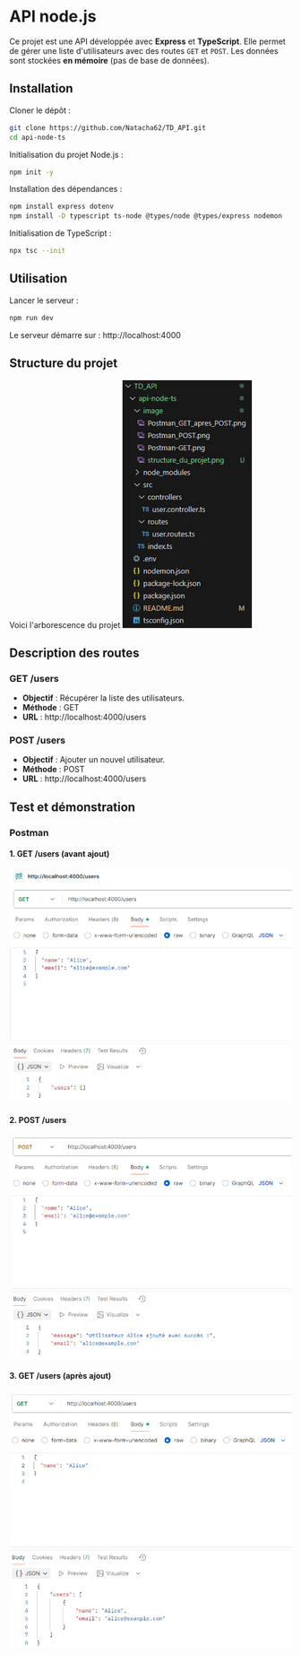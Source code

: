 # API node.js

Ce projet est une API développée avec **Express** et **TypeScript**. 
Elle permet de gérer une liste d'utilisateurs avec des routes `GET` et `POST`. 
Les données sont stockées **en mémoire** (pas de base de données).

## Installation

Cloner le dépôt :

```bash
git clone https://github.com/Natacha62/TD_API.git
cd api-node-ts
```

Initialisation du projet Node.js :

```bash
npm init -y
```

Installation des dépendances :

```bash
npm install express dotenv
npm install -D typescript ts-node @types/node @types/express nodemon
```

Initialisation de TypeScript :

```bash
npx tsc --init
```
## Utilisation

Lancer le serveur :

```bash
npm run dev
```

Le serveur démarre sur : http://localhost:4000

## Structure du projet

Voici l'arborescence du projet
![Structure du projet](./image/structure_du_projet.png)

## Description des routes

### GET /users

- **Objectif** : Récupérer la liste des utilisateurs.
- **Méthode** : GET
- **URL** : http://localhost:4000/users

### POST /users

- **Objectif** : Ajouter un nouvel utilisateur.
- **Méthode** : POST
- **URL** : http://localhost:4000/users

## Test et démonstration

### Postman

#### 1. GET /users (avant ajout)
![GET initial](./image/Postman-GET.png)

#### 2. POST /users
![POST utilisateur](./image/Postman_POST.png)

#### 3. GET /users (après ajout)
![GET après ajout](./image/Postman_GET_apres_POST.png)
